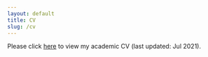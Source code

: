 ```yaml
---
layout: default
title: CV
slug: /cv
---
```


Please click [here](assets/li_CV.pdf) to view my academic CV (last updated: Jul 2021).

<br />
<br />

